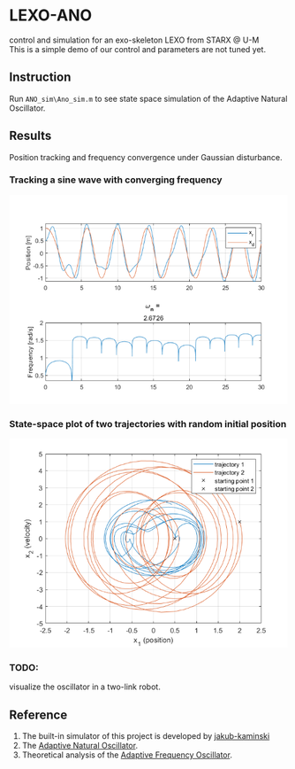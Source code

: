 # LEXO-ANO
control and simulation for an exo-skeleton LEXO from STARX @ U-M  
This is a simple demo of our control and parameters are not tuned yet.
## Instruction
Run `ANO_sim\Ano_sim.m` to see state space simulation of the Adaptive Natural Oscillator.
## Results
Position tracking and frequency convergence under Gaussian disturbance.
### Tracking a sine wave with converging frequency
![ANO-tracking](docs/ANO-tracking.png)
### State-space plot of two trajectories with random initial position
![ANO-state-space](docs/ANO-state-space.png)
### TODO:
visualize the oscillator in a two-link robot.
## Reference
1. The built-in simulator of this project is developed by [jakub-kaminski](https://github.com/jakub-kaminski/2link-robot)
2. The [Adaptive Natural Oscillator](https://www.sciencedirect.com/science/article/pii/S0921889016307485).
3. Theoretical analysis of the [Adaptive Frequency Oscillator](https://www.sciencedirect.com/science/article/pii/S0167278906000819).
